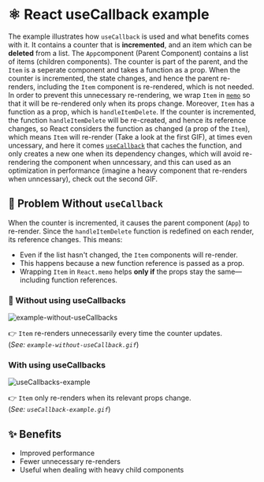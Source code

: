 # ⚛️ React useCallback example

The example illustrates how `useCallback` is used and what benefits comes with it. It contains a counter that is **incremented**, and an item which can be **deleted** from a list. The `App`component (Parent Component) contains a list of items (children components). The counter is part of the parent, and the `Item` is a seperate component and takes a function as a prop. When the counter is incremented, the state changes, and hence the parent re-renders, including the ```Item``` component is re-rendered, which is not needed. In order to prevent this unnecessary re-rendering, we wrap `Item` in [`memo`](https://react.dev/reference/react/memo) so that it will be re-rendered only when its props change. Moreover, `Item` has a function as a prop, which is `handleItemDelete`. If the counter is incremented, the function `handleItemDelete` will be re-created, and hence its reference changes, so React considers the function as changed (a prop of the `Item`), which means `Item` will re-render (Take a look at the first GIF), at times even uncessary, and here it comes [`useCallback`](https://react.dev/reference/react/useCallback) that caches the function, and only creates a new one when its dependency changes, which will avoid re-rendering the component when unncessary, and this can used as an optimization in performance (imagine a heavy component that re-renders when unncessary), check out the second GIF.

## 🔄 Problem Without `useCallback`

When the counter is incremented, it causes the parent component (`App`) to re-render. Since the `handleItemDelete` function is redefined on each render, its reference changes. This means:

- Even if the list hasn't changed, the `Item` components will re-render.
- This happens because a new function reference is passed as a prop.
- Wrapping `Item` in `React.memo` helps **only if** the props stay the same—including function references.

### 📸 Without using useCallbacks

![example-without-useCallbacks](https://github.com/FahimaGold/react-useCallback-example/assets/13876176/9eb99224-bcf0-4b5a-b389-d359023efea5)


👉 `Item` re-renders unnecessarily every time the counter updates.  
(_See: `example-without-useCallback.gif`_)

### With using useCallbacks

![useCallbacks-example](https://github.com/FahimaGold/react-useCallback-example/assets/13876176/7d590d83-c133-4be6-be33-738552e45718)


👉 `Item` only re-renders when its relevant props change.  
(_See: `useCallback-example.gif`_)


## ✨ Benefits

- Improved performance
- Fewer unnecessary re-renders
- Useful when dealing with heavy child components
